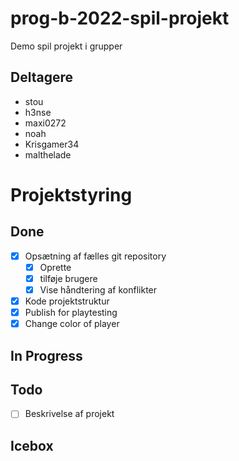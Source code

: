 # prog-b-2022-spil-projekt
Demo spil projekt i grupper

## Deltagere
- stou
- h3nse
- maxi0272
- noah
- Krisgamer34
- malthelade

# Projektstyring

## Done
- [x] Opsætning af fælles git repository
  - [x] Oprette
  - [x] tilføje brugere
  - [x] Vise håndtering af konflikter
- [x] Kode projektstruktur
- [x] Publish for playtesting
- [x] Change color of player

## In Progress

## Todo
- [ ] Beskrivelse af projekt

## Icebox
